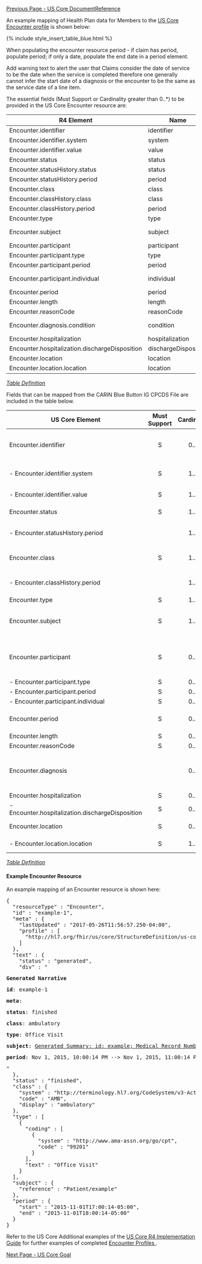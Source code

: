 [Previous Page - US Core DocumentReference](USCoreDocumentReference.html)

An example mapping of Health Plan data for Members to the [US Core Encounter profile](http://hl7.org/fhir/us/core/StructureDefinition-us-core-encounter.html) is shown below:

{% include style_insert_table_blue.html %}

When populating the encounter resource period - if claim has period, populate period; if only a date, populate the end date in a period element.

Add warning text to alert the user that Claims consider the date of service to be the date when the service is completed therefore one generally cannot infer the start date of a diagnosis or the encounter to be the same as the service date of a line item.


The essential fields (Must Support or Cardinality greater than 0..*) to be provided in the US Core Encounter resource are:

| R4 Element                                     | Name                  | Cardinality | Type                                    |
|------------------------------------------------|-----------------------|:-----------:|-----------------------------------------|
| Encounter.identifier                           |  identifier           |     0..*    | Identifier                              |
| Encounter.identifier.system                    |  system               |     1..1    | uri                                     |
| Encounter.identifier.value                     |  value                |     1..1    | string                                  |
| Encounter.status                               |  status               |     1..1    | code                                    |
| Encounter.statusHistory.status                 |  status               |     1..1    | code                                    |
| Encounter.statusHistory.period                 |  period               |     1..1    | Period                                  |
| Encounter.class                                |  class                |     1..1    | Coding                                  |
| Encounter.classHistory.class                   |  class                |     1..1    | Coding                                  |
| Encounter.classHistory.period                  |  period               |     1..1    | Period                                  |
| Encounter.type                                 |  type                 |     1..*    | CodeableConcept                         |
| Encounter.subject                              |  subject              |     1..1    | Reference(US Core Patient Profile)      |
| Encounter.participant                          |  participant          |     0..*    | BackboneElement                         |
| Encounter.participant.type                     |  type                 |     0..*    | CodeableConcept                         |
| Encounter.participant.period                   |  period               |     0..1    | Period                                  |
| Encounter.participant.individual               |  individual           |     0..1    | Reference(US Core Practitioner Profile) |
| Encounter.period                               |  period               |     0..1    | Period                                  |
| Encounter.length                               |  length               |     0..1    | Duration                                |
| Encounter.reasonCode                           |  reasonCode           |     0..*    | CodeableConcept                         |
| Encounter.diagnosis.condition                  |  condition            |     1..1    | Reference(Condition \| Procedure)       |
| Encounter.hospitalization                      |  hospitalization      |     0..1    | BackboneElement                         |
| Encounter.hospitalization.dischargeDisposition |  dischargeDisposition |     0..1    | CodeableConcept                         |
| Encounter.location                             |  location             |     0..*    | BackboneElement                         |
| Encounter.location.location                    |  location             |     1..1    | Reference(Location)                     |

<i>[Table Definition](index.html#mapping-adjudicated-claims-and-encounter-information-to-clinical-resources)</i>

Fields that can be mapped from the CARIN Blue Button IG CPCDS File are included in the table below.

| US Core Element                                   | Must Support | Cardinality | CARIN-BB Element                                                                                   | CPCDS Element Mapping or Implementer Note                                                                                                                                                                  |
|---------------------------------------------------|:------------:|:-----------:|----------------------------------------------------------------------------------------------------|------------------------------------------------------------------------------------------------------------------------------------------------------------------------------------------------------------|
| Encounter.identifier                              |       S      |     0..*    | ExplanationOfBenefit.identifier                                                                    | [{"35":"Payer claim unique identifier"}]. Note: Assign Payer System URI for Unique Claim Id in Encounter.identifier.system. SetClaim Id in Encounter.identifier.value                                      |
|  - Encounter.identifier.system                    |       S      |     1..1    |                                                                                                    | . Note: Assign Payer System URI for Unique Claim Id in Encounter.identifier.system. Set Claim Id in Encounter.identifier.value                                                                             |
|  - Encounter.identifier.value                     |       S      |     1..1    |                                                                                                    | . Note: Assign Claim Id in Encounter.identifier.value                                                                                                                                                      |
| Encounter.status                                  |       S      |     1..1    | ExplanationOfBenefit.status                                                                        | [{"140":"Claim processing status code<br>"}]                                                                                                                                                               |
|  - Encounter.statusHistory.period                 |              |     1..1    |                                                                                                    | [{"177, 178":"Statement From Date<br>Statement Through Date<br>"}                                                                                                                                          |
| Encounter.class                                   |       S      |     1..1    |                                                                                                    | . Note: Use ExplanationOfBenefit.type [institutional\|oral\|pharmacy\|professional\|vision]  to map to ActCode [IMP\|AMB\|AMB\|AMB]                                                                        |
|  - Encounter.classHistory.period                  |              |     1..1    | ExplanationOfBenefit.item.serviced.servicedPeriod, ExplanationOfBenefit.item.serviced.servicedDate | [{"18, 19":"Member Admission Date<br>Member Discharge Date"}, {"90, 119":"Service from date, Service to date"}                                                                                             |
| Encounter.type                                    |       S      |     1..*    | ExplanationOfBenefit.type                                                                          | [{"16":"Claim type"}]                                                                                                                                                                                      |
| Encounter.subject                                 |       S      |     1..1    | ExplanationOfBenefit.patient                                                                       | [{"Ref (1), Ref (109)":"Member id, Patient account number"}, {"Ref (191)":"Unique Member ID"}, {"Ref (110)":"Medical record number"}                                                                       |
| Encounter.participant                             |       S      |     0..*    |                                                                                                    | [{"Ref (93, 96, 98, 99, 173)":"Provider attending, PCP, operating, refering and supervising NPIs"}, {"Ref (166, 169, 182, 171, 174)":"Provider attending, PCP, operating, refering and supervising names"} |
|  - Encounter.participant.type                     |       S      |     0..*    |                                                                                                    | . Note: Provide information if available                                                                                                                                                                   |
|  - Encounter.participant.period                   |       S      |     0..1    |                                                                                                    | . Note: Provide information if available                                                                                                                                                                   |
|  - Encounter.participant.individual               |       S      |     0..1    |                                                                                                    | . Note: Provide information if available                                                                                                                                                                   |
| Encounter.period                                  |       S      |     0..1    | ExplanationOfBenefit.item.serviced.servicedPeriod, ExplanationOfBenefit.item.serviced.servicedDate | [{"18, 19":"Member Admission Date<br>Member Discharge Date"}, {"90, 119":"Service from date, Service to date"}                                                                                             |
| Encounter.length                                  |       S      |     0..1    |                                                                                                    | . Note: Provide information if available                                                                                                                                                                   |
| Encounter.reasonCode                              |       S      |     0..*    |                                                                                                    | . Note: Provide information if available                                                                                                                                                                   |
| Encounter.diagnosis                               |              |     0..*    |                                                                                                    | [{"33, 32, 113":"Claim diagnosis related group (DRG), including the code system, the DRG version and the code value"}, {"21, 22, 23, 30, 31":"Diagnosis Code"}, {"28, 29":"Present on admission"}          |
| Encounter.hospitalization                         |       S      |     0..1    |                                                                                                    | . Note: Provide information if available                                                                                                                                                                   |
|  - Encounter.hospitalization.dischargeDisposition |       S      |     0..1    |                                                                                                    | . Note: Provide information if available                                                                                                                                                                   |
| Encounter.location                                |       S      |     0..*    | ExplanationOfBenefit.locationReference                                                             | . Note: Reference to location where Encounter took place                                                                                                                                                   |
|  - Encounter.location.location                    |       S      |     1..1    |                                                                                                    | . Note: Reference to location where Encounter took place                                                                                                                                                   |


<i>[Table Definition](index.html#mapping-adjudicated-claims-and-encounter-information-to-clinical-resources)</i>


#### Example Encounter Resource

An example mapping of an Encounter resource is shown here:

<pre>
{
  "resourceType" : "Encounter",
  "id" : "example-1",
  "meta" : {
    "lastUpdated" : "2017-05-26T11:56:57.250-04:00",
    "profile" : [
      "http://hl7.org/fhir/us/core/StructureDefinition/us-core-encounter"
    ]
  },
  "text" : {
    "status" : "generated",
    "div" : "<div xmlns=\"http://www.w3.org/1999/xhtml\"><p><b>Generated Narrative</b></p><p><b>id</b>: example-1</p><p><b>meta</b>: </p><p><b>status</b>: finished</p><p><b>class</b>: <span title=\"{http://terminology.hl7.org/CodeSystem/v3-ActCode AMB}\">ambulatory</span></p><p><b>type</b>: <span title=\"Codes: {http://www.ama-assn.org/go/cpt 99201}\">Office Visit</span></p><p><b>subject</b>: <a href=\"Patient-example.html\">Generated Summary: id: example; Medical Record Number = 1032702 (USUAL); active; Amy V. Shaw , Amy V. Baxter ; ph: 555-555-5555(HOME), amy.shaw@example.com; gender: female; birthDate: 1987-02-20</a></p><p><b>period</b>: Nov 1, 2015, 10:00:14 PM --&gt; Nov 1, 2015, 11:00:14 PM</p></div>"
  },
  "status" : "finished",
  "class" : {
    "system" : "http://terminology.hl7.org/CodeSystem/v3-ActCode",
    "code" : "AMB",
    "display" : "ambulatory"
  },
  "type" : [
    {
      "coding" : [
        {
          "system" : "http://www.ama-assn.org/go/cpt",
          "code" : "99201"
        }
      ],
      "text" : "Office Visit"
    }
  ],
  "subject" : {
    "reference" : "Patient/example"
  },
  "period" : {
    "start" : "2015-11-01T17:00:14-05:00",
    "end" : "2015-11-01T18:00:14-05:00"
  }
}
</pre>


Refer to the US Core Additional examples of the [US Core R4 Implementation Guide](http://hl7.org/fhir/us/core/index.html) for further examples of completed [Encounter Profiles ](http://hl7.org/fhir/us/core/StructureDefinition-us-core-encounter.html).




[Next Page - US Core Goal](USCoreGoal.html)
